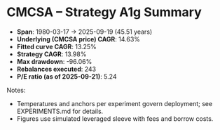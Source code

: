 # CMCSA – Strategy A1g Summary

- **Span**: 1980-03-17 → 2025-09-19 (45.51 years)
- **Underlying (CMCSA price) CAGR**: 14.63%
- **Fitted curve CAGR**: 13.25%
- **Strategy CAGR**: 13.98%
- **Max drawdown**: -96.06%
- **Rebalances executed**: 243
- **P/E ratio (as of 2025-09-21)**: 5.24

Notes:

- Temperatures and anchors per experiment govern deployment; see EXPERIMENTS.md for details.
- Figures use simulated leveraged sleeve with fees and borrow costs.

